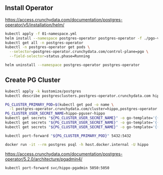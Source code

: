 ## Install Operator

https://access.crunchydata.com/documentation/postgres-operator/v5/installation/helm/

```bash
kubectl apply -f 01-namespace.yml
helm install --namespace postgres-operator postgres-operator -f ./pgo-values.yml helm/install
kubectl get all -n postgres-operator
kubectl -n postgres-operator get pods \
  --selector=postgres-operator.crunchydata.com/control-plane=pgo \
  --field-selector=status.phase=Running
```

```bash
helm uninstall --namespace postgres-operator postgres-operator
```

## Create PG Cluster

```bash
kubectl apply -k kustomize/postgres
kubectl describe postgresclusters.postgres-operator.crunchydata.com hippo
```

```bash
PG_CLUSTER_PRIMARY_POD=$(kubectl get pod -o name \
  -l postgres-operator.crunchydata.com/cluster=hippo,postgres-operator.crunchydata.com/role=master)
PG_CLUSTER_USER_SECRET_NAME=hippo-pguser-hippo
kubectl get secrets "${PG_CLUSTER_USER_SECRET_NAME}" -o go-template='{{.data.user | base64decode}}'
kubectl get secrets "${PG_CLUSTER_USER_SECRET_NAME}" -o go-template='{{.data.password | base64decode}}'
kubectl get secrets "${PG_CLUSTER_USER_SECRET_NAME}" -o go-template='{{.data.dbname | base64decode}}'

kubectl port-forward "${PG_CLUSTER_PRIMARY_POD}" 5432:5432

docker run -it --rm postgres psql -h host.docker.internal -U hippo
```

https://access.crunchydata.com/documentation/postgres-operator/5.2.0/architecture/pgadmin4/

```bash
kubectl port-forward svc/hippo-pgadmin 5050:5050
```

